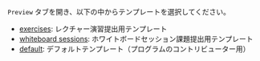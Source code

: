 `Preview` タブを開き、以下の中からテンプレートを選択してください。

- [exercises](?template=exercises.md&expand=1): レクチャー演習提出用テンプレート
- [whiteboard sessions](?template=whiteboard_sessions.md&expand=1): ホワイトボードセッション課題提出用テンプレート
- [default](?template=default.md&expand=1): デフォルトテンプレート（プログラムのコントリビューター用）
